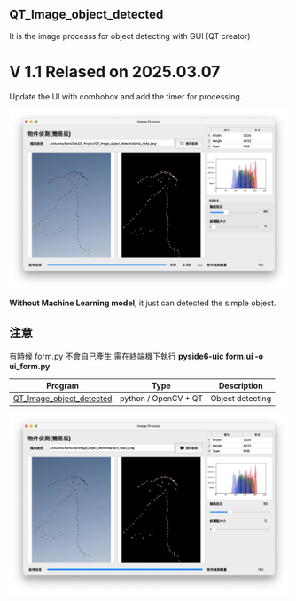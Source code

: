 QT_Image_object_detected
-
It is the image processs for object detecting with GUI (QT creator)

# V 1.1 Relased on 2025.03.07

Update the UI with combobox and add the timer for processing.

![Review](https://github.com/JIK-JHONG/side_project/blob/main/QT_Image_object_detected/demo_V1.1.jpeg) 


**Without Machine Learning model**, it just can detected the simple object.

注意
-
有時候 form.py 不會自己產生 需在終端機下執行 **pyside6-uic form.ui -o ui_form.py**

| Program | Type | Description |
|-------|-------|-------|
| [QT_Image_object_detected](https://github.com/JIK-JHONG/side_project/blob/main/QT_Image_object_detected) | python / OpenCV + QT | Object detecting |


![Review](https://github.com/JIK-JHONG/side_project/blob/main/QT_Image_object_detected/demo.jpeg) 
